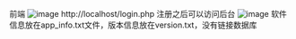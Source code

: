 前端
![image](https://github.com/helloyangy/Software-details-page/assets/102957628/4ffab83e-9eb4-42b1-8b90-25a16eca19ad)
http://localhost/login.php
注册之后可以访问后台
![image](https://github.com/helloyangy/Software-details-page/assets/102957628/7473a1c8-ac31-436a-af05-55143fb3aaa5)
软件信息放在app_info.txt文件，版本信息放在version.txt，没有链接数据库
